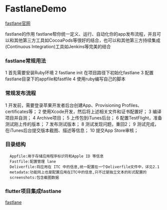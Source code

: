 # FastlaneDemo

[fastlane官网](https://docs.fastlane.tools/)

fastlane的作用
fastlane帮你统一定义、运行、自动化你的app发布流程，并且可以和其他第三方工具如CocoaPods等很好的结合，也可以和其他第三方持续集成(Continuous Integration)工具如Jenkins等完美的结合

### fastlane常规用法

 1 首先需要安装Ruby环境 
 2 fastlane init 在项目路径下初始化fastlane
 3 配置fastlane目录下的appfile和fastfile 
 4 使用ruby编写自己的脚本


### 常规发布流程
  1  开发前，需要登录苹果开发者后台创建App、Provisioning Profiles、certificates等；
  2  使用Xcode开发，然后将上述相关文件和证书配置好；
  3  编译项目并自测；
  4  Archive项目；
  5  上传包到iTunes后台；
  6  配置TestFlight，准备测试刚上传的版本；
  7  发布测试版本；
  8  测试发现问题，重回2；
  9  测试完成，在iTunes后台提交版本截图、描述等信息；
  10 提交App Store审核；

### 目录结构
      Appfile:用于存储应用程序标识符和Apple ID 等信息
      Fastfile:配置管理 lane
      Deliverfile:将应用在 ITC 中的信息,统一配置在一个Deliverfile文件中，详见2.1
      metadata:功能同上也是配置应用在ITC中的信息,只不过是独立文本的形式配置的
      screenshots:包含截图数据


### flutter项目集成fastlane
   [fastlane](https://flutter.dev/docs/deployment/cd)
   